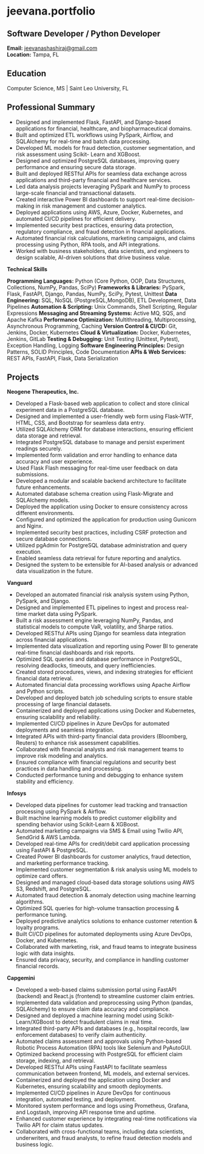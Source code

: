 # jeevana.portfolio
## Software Developer / Python Developer

**Email:** jeevanashashiraj@gmail.com   
**Location:** Tampa, FL 

## Education
Computer Science, MS | Saint Leo University, FL

## Professional Summary
- Designed and implemented Flask, FastAPI, and Django-based applications for financial, healthcare, and biopharmaceutical domains.
- Built and optimized ETL workflows using PySpark, Airflow, and SQLAlchemy for real-time and batch data processing.
- Developed ML models for fraud detection, customer segmentation, and risk assessment using Scikit- Learn and XGBoost.
- Designed and optimized PostgreSQL databases, improving query performance and ensuring secure data storage.
- Built and deployed RESTful APIs for seamless data exchange across applications and third-party financial and healthcare services.
- Led data analysis projects leveraging PySpark and NumPy to process large-scale financial and transactional datasets.
- Created interactive Power BI dashboards to support real-time decision-making in risk management and customer analytics.
- Deployed applications using AWS, Azure, Docker, Kubernetes, and automated CI/CD pipelines for efficient delivery.
- Implemented security best practices, ensuring data protection, regulatory compliance, and fraud detection in financial applications.
- Automated financial risk calculations, marketing campaigns, and claims processing using Python, RPA tools, and API integrations.
- Worked with business stakeholders, data scientists, and engineers to design scalable, AI-driven solutions that drive business value.

**Technical Skills**

**Programming Languages:** Python (Core Python, OOP, Data Structures, Collections, NumPy, Pandas, SciPy)
**Frameworks & Libraries:**	PySpark, Flask, FastAPI, Django, Pandas, NumPy, SciPy, Pytest, Unittest
**Data Engineering:**	SQL, NoSQL (PostgreSQL,MongoDB), ETL Development, Data Pipelines
**Automation & Scripting:**	Unix Commands, Shell Scripting, Regular Expressions
**Messaging and Streaming Systems:** Active MQ, SQS, and Apache Kafka
**Performance Optimization:**	Multithreading, Multiprocessing, Asynchronous Programming, Caching
**Version Control & CI/CD:**	Git, Jenkins, Docker, Kubernetes
**Cloud & Virtualization:**	Docker, Kubernetes, Jenkins, GitLab
**Testing & Debugging:** Unit Testing (Unittest, Pytest), Exception Handling, Logging
**Software Engineering Principles:**	Design Patterns, SOLID Principles, Code Documentation
**APIs & Web Services:**	REST APIs, FastAPI, Flask, Data Serialization


## Projects

**Neogene Therapeutics, Inc.**

- Developed a Flask-based web application to collect and store clinical experiment data in a PostgreSQL database.
- Designed and implemented a user-friendly web form using Flask-WTF, HTML, CSS, and Bootstrap for seamless data entry.
- Utilized SQLAlchemy ORM for database interactions, ensuring efficient data storage and retrieval.
- Integrated PostgreSQL database to manage and persist experiment readings securely.
- Implemented form validation and error handling to enhance data accuracy and user experience.
- Used Flask Flash messaging for real-time user feedback on data submissions.
- Developed a modular and scalable backend architecture to facilitate future enhancements.
- Automated database schema creation using Flask-Migrate and SQLAlchemy models.
- Deployed the application using Docker to ensure consistency across different environments.
- Configured and optimized the application for production using Gunicorn and Nginx.
- Implemented security best practices, including CSRF protection and secure database connections.
- Utilized pgAdmin for PostgreSQL database administration and query execution.
- Enabled seamless data retrieval for future reporting and analytics.
- Designed the system to be extensible for AI-based analysis or advanced data visualization in the future.


**Vanguard**

- Developed an automated financial risk analysis system using Python, PySpark, and Django.
- Designed and implemented ETL pipelines to ingest and process real-time market data using PySpark.
- Built a risk assessment engine leveraging NumPy, Pandas, and statistical models to compute VaR, volatility, and Sharpe ratios.
- Developed RESTful APIs using Django for seamless data integration across financial applications.
- Implemented data visualization and reporting using Power BI to generate real-time financial dashboards and risk reports.
- Optimized SQL queries and database performance in PostgreSQL, resolving deadlocks, timeouts, and query inefficiencies.
- Created stored procedures, views, and indexing strategies for efficient financial data retrieval.
- Automated financial data processing workflows using Apache Airflow and Python scripts.
- Developed and deployed batch job scheduling scripts to ensure stable processing of large financial datasets.
- Containerized and deployed applications using Docker and Kubernetes, ensuring scalability and reliability.
- Implemented CI/CD pipelines in Azure DevOps for automated deployments and seamless integration.
- Integrated APIs with third-party financial data providers (Bloomberg, Reuters) to enhance risk assessment capabilities.
- Collaborated with financial analysts and risk management teams to improve risk modeling and analytics.
- Ensured compliance with financial regulations and security best practices in data handling and processing.
- Conducted performance tuning and debugging to enhance system stability and efficiency.


**Infosys**

- Developed data pipelines for customer lead tracking and transaction processing using PySpark & Airflow.
- Built machine learning models to predict customer eligibility and spending behavior using Scikit-Learn & XGBoost.
- Automated marketing campaigns via SMS & Email using Twilio API, SendGrid & AWS Lambda.
- Developed real-time APIs for credit/debit card application processing using FastAPI & PostgreSQL.
- Created Power BI dashboards for customer analytics, fraud detection, and marketing performance tracking.
- Implemented customer segmentation & risk analysis using ML models to optimize card offers.
- Designed and managed cloud-based data storage solutions using AWS S3, Redshift, and PostgreSQL.
- Automated fraud detection & anomaly detection using machine learning algorithms.
- Optimized SQL queries for high-volume transaction processing & performance tuning.
- Deployed predictive analytics solutions to enhance customer retention & loyalty programs.
- Built CI/CD pipelines for automated deployments using Azure DevOps, Docker, and Kubernetes.
- Collaborated with marketing, risk, and fraud teams to integrate business logic with data insights.
- Ensured data privacy, security, and compliance in handling customer financial records.
                                                                                                      

**Capgemini**

- Developed a web-based claims submission portal using FastAPI (backend) and React.js (frontend) to streamline customer claim entries.
- Implemented data validation and preprocessing using Python (pandas, SQLAlchemy) to ensure claim data accuracy and compliance.
- Designed and deployed a machine learning model using Scikit-Learn/XGBoost to detect fraudulent claims in real time.
- Integrated third-party APIs and databases (e.g., hospital records, law enforcement databases) to verify claim authenticity.
- Automated claims assessment and approvals using Python-based Robotic Process Automation (RPA) tools like Selenium and PyAutoGUI.
- Optimized backend processing with PostgreSQL for efficient claim storage, indexing, and retrieval.
- Developed RESTful APIs using FastAPI to facilitate seamless communication between frontend, ML models, and external services.
- Containerized and deployed the application using Docker and Kubernetes, ensuring scalability and smooth deployments.
- Implemented CI/CD pipelines in Azure DevOps for continuous integration, automated testing, and deployment.
- Monitored system performance and logs using Prometheus, Grafana, and Logstash, improving API response time and uptime.
- Enhanced customer experience by integrating real-time notifications via Twilio API for claim status updates.
- Collaborated with cross-functional teams, including data scientists, underwriters, and fraud analysts, to refine fraud detection models and business logic.

